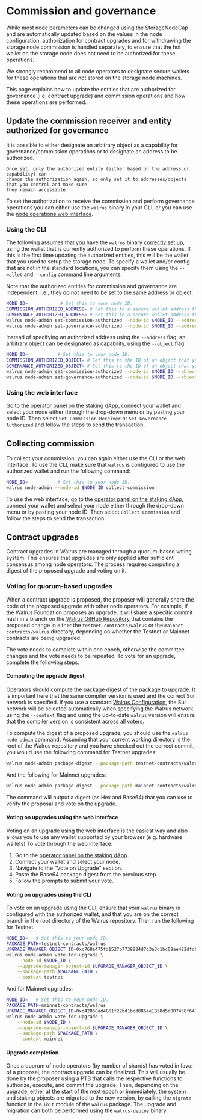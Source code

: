 # Commission and governance

While most node parameters can be changed using the StorageNodeCap and are automatically updated
based on the values in the node configuration, authorization for contract upgrades and for
withdrawing the storage node commission is handled separately, to ensure that the hot wallet on the
storage node does not need to be authorized for these operations.

We strongly recommend to all node operators to designate secure wallets for these operations that
are not stored on the storage node machines.

This page explains how to update the entities that are authorized for governance (i.e. contract
upgrade) and commission operations and how these operations are performed.

## Update the commission receiver and entity authorized for governance

It is possible to either designate an arbitrary object as a capability for governance/commission
operations or to designate an address to be authorized.

```admonish warning
Once set, only the authorized entity (either based on the address or capability) can
change the authorization again, so only set it to addresses/objects that you control and make sure
they remain accessible.
```

To set the authorization to receive the commission and perform governance operations you can either
use the `walrus` binary in your CLI, or you can use the [node operations web interface](https://stake-wal.wal.app/node-operations).

### Using the CLI

The following assumes that you have the `walrus` binary [correctly set up](../usage/setup.md), using
the wallet that is currently authorized to perform these operations. If this is the first time
updating the authorized entities, this will be the wallet that you used to setup the storage node.
To specify a wallet and/or config that are not in the standard locations, you can specify them using
the `--wallet` and `--config` command line arguments.

Note that the authorized entities for commission and governance are independent, i.e., they do not
need to be set to the same address or object.

```sh
NODE_ID=            # Set this to your node ID.
COMMISSION_AUTHORIZED_ADDRESS= # Set this to a secure wallet address that you control.
GOVERNANCE_AUTHORIZED_ADDRESS= # Set this to a secure wallet address that you control.
walrus node-admin set-commission-authorized --node-id $NODE_ID --address $COMMISSION_AUTHORIZED_ADDRESS
walrus node-admin set-governance-authorized --node-id $NODE_ID --address $GOVERNANCE_AUTHORIZED_ADDRESS
```

Instead of specifying an authorized address using the `--address` flag, an arbitrary object can be
designated as capability, using the `--object` flag:

```sh
NODE_ID=           # Set this to your node ID.
COMMISSION_AUTHORIZED_OBJECT= # Set this to the ID of an object that you own in a secure wallet.
GOVERNANCE_AUTHORIZED_OBJECT= # Set this to the ID of an object that you own in a secure wallet.
walrus node-admin set-commission-authorized --node-id $NODE_ID --object $COMMISSION_AUTHORIZED_OBJECT
walrus node-admin set-governance-authorized --node-id $NODE_ID --object $GOVERNANCE_AUTHORIZED_OBJECT
```

### Using the web interface

Go to the [operator panel on the staking dApp](https://stake-wal.wal.app/node-operations), connect
your wallet and select your node either through the drop-down menu or by pasting your node ID.
Then select `Set Commission Receiver` or `Set Governance Authorized` and follow the steps to send
the transaction.

## Collecting commission

To collect your commission, you can again either use the CLI or the web interface. To use the CLI,
make sure that `walrus` is configured to use the authorized wallet and run the following command:

```sh
NODE_ID=           # Set this to your node ID.
walrus node-admin --node-id $NODE_ID collect-commission
```

To use the web interface, go to the
[operator panel on the staking dApp](https://stake-wal.wal.app/node-operations), connect
your wallet and select your node either through the drop-down menu or by pasting your node ID.
Then select `Collect Commission` and follow the steps to send the transaction.

## Contract upgrades

Contract upgrades in Walrus are managed through a quorum-based voting system. This ensures that
upgrades are only applied after sufficient consensus among node operators. The process requires
computing a digest of the proposed upgrade and voting on it.

### Voting for quorum-based upgrades

When a contract upgrade is proposed, the proposer will generally share the code of the proposed
upgrade with other node operators. For example, if the Walrus Foundation proposes an upgrade, it
will share a specific commit hash in a branch on the [Walrus GitHub Repository](https://github.com/MystenLabs/walrus)
that contains the proposed change in either the `testnet-contracts/walrus` or the
`mainnet-contracts/walrus` directory, depending on whether the Testnet or Mainnet contracts are
being upgraded.

The vote needs to complete within one epoch, otherwise the committee changes and the vote needs to
be repeated. To vote for an upgrade, complete the following steps.

#### Computing the upgrade digest

Operators should compute the package digest of the package to upgrade. It is important here that
the same compiler version is used and the correct Sui network is specified. If you use a standard
[Walrus Configuration](../usage/setup.html#configuration), the Sui network will be selected
automatically when specifying the Walrus network using the `--context` flag and using the up-to-date
`walrus` version will ensure that the compiler version is consistent across all voters.

To compute the digest of a proposed upgrade, you should use the `walrus node-admin` command.
Assuming that your current working directory is the root of the Walrus repository and you have
checked out the correct commit, you would use the following command for Testnet upgrades:

```sh
walrus node-admin package-digest --package-path testnet-contracts/walrus --context testnet
```

And the following for Mainnet upgrades:

```sh
walrus node-admin package-digest --package-path mainnet-contracts/walrus --context mainnet
```

The command will output a digest (as Hex and Base64) that you can use to verify the proposal and
vote on the upgrade.

#### Voting on upgrades using the web interface

Voting on an upgrade using the web interface is the easiest way and also allows you to use any
wallet supported by your browser (e.g. hardware wallets) To vote through the web interface:

1. Go to the [operator panel on the staking dApp](https://stake-wal.wal.app/node-operations).
1. Connect your wallet and select your node.
1. Navigate to the "Vote on Upgrade" section.
1. Paste the Base64 package digest from the previous step.
1. Follow the prompts to submit your vote.

#### Voting on upgrades using the CLI

To vote on an upgrade using the CLI, ensure that your `walrus` binary is configured with the authorized
wallet, and that you are on the correct branch in the root directory of the Walrus repository.
Then run the following for Testnet:

```sh
NODE_ID=   # Set this to your node ID.
PACKAGE_PATH=testnet-contracts/walrus
UPGRADE_MANAGER_OBJECT_ID=0xc768e475fd1527b7739884d7c3a3d1bc09ae422dfdba6b9ae94c1f128297283c
walrus node-admin vote-for-upgrade \
    --node-id $NODE_ID \
    --upgrade-manager-object-id $UPGRADE_MANAGER_OBJECT_ID \
    --package-path $PACKAGE_PATH \
    --context testnet
```

And for Mainnet upgrades:

```sh
NODE_ID=   # Set this to your node ID.
PACKAGE_PATH=mainnet-contracts/walrus
UPGRADE_MANAGER_OBJECT_ID=0xc42868ad4861f22bd1bcd886ae1858d5c007458f647a49e502d44da8bbd17b51
walrus node-admin vote-for-upgrade \
    --node-id $NODE_ID \
    --upgrade-manager-object-id $UPGRADE_MANAGER_OBJECT_ID \
    --package-path $PACKAGE_PATH \
    --context mainnet
```

#### Upgrade completion

Once a quorum of node operators (by number of shards) has voted in favor of a proposal, the contract
upgrade can be finalized. This will usually be done by the proposer using a PTB that calls the
respective functions to authorize, execute, and commit the upgrade. Then, depending on the upgrade,
either at the start of the next epoch or immediately, the system and staking objects are migrated to
the new version, by calling the `migrate` function in the `init` module of the `walrus` package.
The upgrade and migration can both be performed using the `walrus-deploy` binary.
